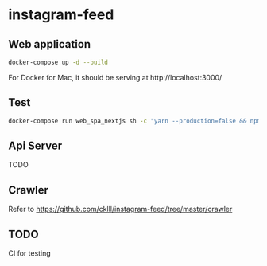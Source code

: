 # instagram-feed

## Web application
```bash
docker-compose up -d --build
```
For Docker for Mac, it should be serving at http://localhost:3000/

## Test
```bash
docker-compose run web_spa_nextjs sh -c "yarn --production=false && npm run lint"
```

## Api Server
TODO

## Crawler
Refer to https://github.com/cklll/instagram-feed/tree/master/crawler

## TODO
CI for testing
